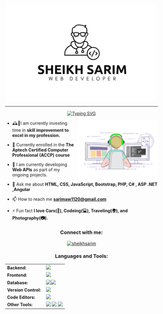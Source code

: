 
<br>

<p align="center">
  <img src="githubProfile.png" alt="logo">
</p>

<hr>
<p align="center">
  <a href="https://git.io/typing-svg">
    <img src="https://readme-typing-svg.herokuapp.com?font=Architects+Daughter&color=DC143C&size=40&lines=Hi!+It's+me+Sarim!;I'm+a+Web+Developer.;I'm+also+a+Student;Problem+Solver" alt="Typing SVG">
  </a>
</p>
<img align="right" height="200px" src="CodingPic2.gif">

- 🕰️💪I am currently investing time in **skill improvement to excel in my profession.**

- 🌱 Currently enrolled in the **The Aptech Certified Computer Professional (ACCP) course**

- 👯 I am currently developing **Web APIs** as part of my ongoing projects.


- 💬 Ask me about **HTML, CSS, JavaScript, Bootstrap, PHP, C# , ASP .NET ,Angular**

- 📫 How to reach me **<sarimaw1120@gmail.com>**

- ⚡ Fun fact **I love Cars(🚗), Codeing(💻), Traveling(🌍), and Photography(📷).**



<h3 align="center">Connect with me:</h3>
<p align="center">
<a href="https://linkedin.com/in/sheikhsarim" target="blank"><img align="center" src="https://raw.githubusercontent.com/rahuldkjain/github-profile-readme-generator/master/src/images/icons/Social/linked-in-alt.svg" alt="sheikhsarim" height="30" width="40" /></a>
</p>

<h3 align="center">Languages and Tools:</h3>
<table align="center">
    <tr>
        <td style="font-weight: bold; padding-right: 10px; vertical-align: center;">Backend:</td>
        <td><img height="40" src="https://skillicons.dev/icons?i=php,cs,net,laravel,nodejs"/></td>
    </tr>
    <tr>
        <td style="font-weight: bold; padding-right: 10px; vertical-align: center;">Frontend:</td>
        <td><img height="40" src="https://skillicons.dev/icons?i=html,css,js,ts,bootstrap,angular"/></td>
    </tr>
    <tr  >
        <td style="font-weight: bold; padding-right: 10px; vertical-align: center; border: none;">Database:</td>
        <td><img height="40" src="https://cdn.jsdelivr.net/gh/devicons/devicon@latest/icons/microsoftsqlserver/microsoftsqlserver-original.svg"/><img height="40" src="https://skillicons.dev/icons?i=mysql"/></td>
    </tr>
    <tr>
        <td style="font-weight: bold; padding-right: 10px; vertical-align: center; border: none;">Version Control:</td>
        <td><img height="40" src="https://skillicons.dev/icons?i=git,github"/></td>
    </tr>
    <tr>
        <td style="font-weight: bold; padding-right: 10px; vertical-align: center; border: none;">Code Editors:</td>
        <td><img height="40" src="https://skillicons.dev/icons?i=vscode,visualstudio"/></td>
    </tr>
    <tr>
      <td style="font-weight: bold; padding-right: 10px; vertical-align: center; border: none;">Other Tools:
      </td>
      <td>
        <img height="40" src="https://cdn.jsdelivr.net/gh/devicons/devicon@latest/icons/illustrator/illustrator-line.svg" />
        <img height="40" src="https://cdn.jsdelivr.net/gh/devicons/devicon@latest/icons/photoshop/photoshop-original.svg" />
        <img height="40" src="https://cdn.jsdelivr.net/gh/devicons/devicon@latest/icons/figma/figma-original.svg" />
      </td>
    </tr>
</table>
